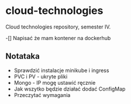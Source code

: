 # cloud-technologies
Cloud technologies repository, semester IV.

-[] Napisać że mam kontener na dockerhub

## Notataka

- Sprawdzić instalacje minikube i ingress
- PVC i PV - ukryte pliki
- Mongo - IP mogę ustawić ręcznie
- Jak wszytko będzie działać dodać ConfigMap
- Przeczytać wymagania